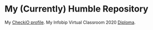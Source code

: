 # My (Currently) Humble Repository
My [CheckiO profile](https://py.checkio.org/user/PinoElPinguino/).
My Infobip Virtual Classroom 2020 [Diploma](InfobipDiploma2020.pdf).
